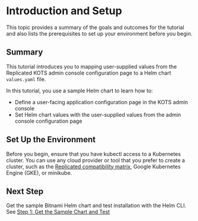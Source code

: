 # Introduction and Setup

This topic provides a summary of the goals and outcomes for the tutorial and also lists the prerequisites to set up your environment before you begin.

## Summary

This tutorial introduces you to mapping user-supplied values from the Replicated KOTS admin console configuration page to a Helm chart `values.yaml` file.

In this tutorial, you use a sample Helm chart to learn how to:

* Define a user-facing application configuration page in the KOTS admin console
* Set Helm chart values with the user-supplied values from the admin console configuration page

## Set Up the Environment

Before you begin, ensure that you have kubectl access to a Kubernetes cluster. You can use any cloud provider or tool that you prefer to create a cluster, such as the [Replicated compatibility matrix](/vendor/testing-how-to), Google Kubernetes Engine (GKE), or minikube.

## Next Step

Get the sample Bitnami Helm chart and test installation with the Helm CLI. See [Step 1: Get the Sample Chart and Test](/vendor/tutorial-config-get-chart)